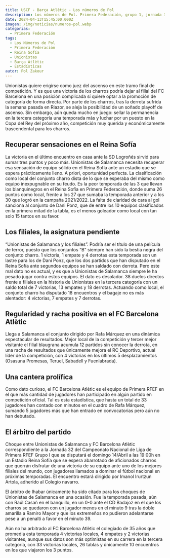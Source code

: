 ```yaml
---
title: USCF - Barça Atlètic - Los números de Pol
description: Los números de Pol. Primera Federación, grupo 1, jornada 32.
date: 2024-04-13T15:45:00.000Z
imagen: /img/noticias/numeros-pol.webp
categorias:
  - Primera Federación
tags:
  - Los Números de Pol
  - Primera Federación
  - Reina Sofía
  - Unionistas
  - Barça Atlètic
  - Estadísticas
autor: Pol Zakour
---
```

Unionistas quiere erigirse como juez del ascenso en este tramo final de competición. Y es que una victoria de los charros podría dejar al filial del FC Barcelona en una posición complicada sí quiere optar a la promoción de categoría de forma directa. Por parte de los charros, tras la derrota sufrida la semana pasada en Riazor, se aleja la posibilidad de un soñado playoff de ascenso. Sin embargo, aún queda mucho en juego: sellar la permanencia en la tercera categoría una temporada más y luchar por un puesto en la Copa del Rey del próximo año, competición muy querida y económicamente trascendental para los charros.

## Recuperar sensaciones en el Reina Sofía

La victoria en el último encuentro en casa ante la SD Logroñés sirvió para sumar tres puntos y poco más. Unionistas de Salamanca necesita recuperar esa sensación de equipo sólido en el Reina Sofía ante un estadio que se espera prácticamente lleno. A priori, oportunidad perfecta. La clasificación como local del conjunto charro dista de lo que se esperaba del mismo como equipo inexpugnable en su feudo. Es la peor temporada de las 3 que llevan los blanquinegros en el Reina Sofía en Primera Federación, donde suma 26 puntos como local, frente a los 27 que sumaba la temporada anterior y a los 30 que logró en la campaña 2021/2022. La falta de claridad de cara al gol sanciona al conjunto de Dani Ponz, que de entre los 10 equipos clasificados en la primera mitad de la tabla, es el menos goleador como local con tan solo 15 tantos en su favor.

## Los filiales, la asignatura pendiente

“Unionistas de Salamanca y los filiales”. Podría ser el título de una película de terror, puesto que los conjuntos “B” siempre han sido la bestia negra del conjunto charro. 1 victoria, 1 empate y 4 derrotas esta temporada son un lastre para los de Dani Ponz, que los dos partidos que han disputado en el Reina Sofía ante segundos equipos se han saldado con derrota. Pero este mal dato no es actual, y es que a Unionistas de Salamanca siempre le ha pesado jugar contra estos equipos. El dato es desolador. 38 duelos directos frente a filiales en la historia de Unionistas en la tercera categoría con un saldo total de 7 victorias, 13 empates y 18 derrotas. Actuando como local, el conjunto charro ha disputado 18 encuentros y el bagaje no es más alentador: 4 victorias, 7 empates y 7 derrotas.

## Regularidad y racha positiva en el FC Barcelona Atlètic

Llega a Salamanca el conjunto dirigido por Rafa Márquez en una dinámica espectacular de resultados. Mejor local de la competición y tercer mejor visitante el filial blaugrana acumula 12 partidos sin conocer la derrota, en una racha de resultados que únicamente mejora el RC Deportivo, actual líder de la competición, con 4 victorias en los últimos 5 desplazamientos (Osasuna Promesas, Teruel, Sabadell y Fuenlabrada).

## Una cantera prolífica

Como dato curioso, el FC Barcelona Atlètic es el equipo de Primera RFEF en el que más cantidad de jugadores han participado en algún partido en competición oficial. Tal es esta estadística, que hasta un total de 33 jugadores han contado con minutos en el cuadro de Rafa Márquez, sumando 5 jugadores más que han entrado en convocatorias pero aún no han debutado.

## El árbitro del partido

Choque entre Unionistas de Salamanca y FC Barcelona Atlètic correspondiente a la Jornada 32 del Campeonato Nacional de Liga de Primera RFEF Grupo I que se disputará el domingo 14/Abril a las 19:00h en un Estadio Reina Sofía que se espera abarrotado de aficionados charros que querrán disfrutar de una victoria de su equipo ante uno de los mejores filiales del mundo, con jugadores llamados a dominar el fútbol nacional en próximas temporadas. El encuentro estará dirigido por Imanol Irurtzun Artola, adherido al Colegio navarro.

El árbitro de Ihabar únicamente ha sido citado para los choques de Unionistas de Salamanca en una ocasión. Fue la temporada pasada, aún con Raúl Casañ en el banquillo, en un 0-0 ante el CD Badajoz en el que los charros se quedaron con un jugador menos en el minuto 9 tras la doble amarilla a Ramiro Mayor y que los extremeños no pudieron adelantarse pese a un penalti a favor en el minuto 39.

Aún no ha arbitrado al FC Barcelona Atlètic el colegiado de 35 años que promedia esta temporada 4 victorias locales, 4 empates y 2 victorias visitantes, aunque sus datos son más optimistas en su carrera en la tercera categoría, con 33 victorias locales, 26 tablas y únicamente 10 encuentros en los que viajaron los 3 puntos.
